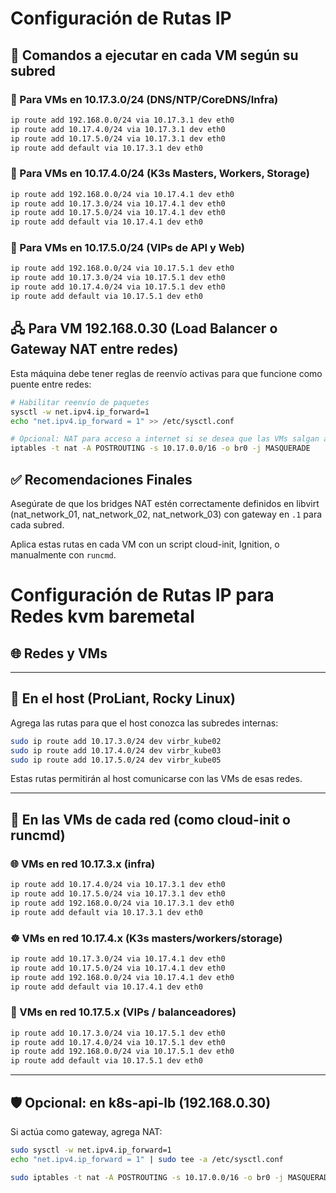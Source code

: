 # Configuración de Rutas IP

## 🔧 Comandos a ejecutar en cada VM según su subred

### 🧩 Para VMs en 10.17.3.0/24 (DNS/NTP/CoreDNS/Infra)

```bash
ip route add 192.168.0.0/24 via 10.17.3.1 dev eth0
ip route add 10.17.4.0/24 via 10.17.3.1 dev eth0
ip route add 10.17.5.0/24 via 10.17.3.1 dev eth0
ip route add default via 10.17.3.1 dev eth0
```

### 🧠 Para VMs en 10.17.4.0/24 (K3s Masters, Workers, Storage)

```bash
ip route add 192.168.0.0/24 via 10.17.4.1 dev eth0
ip route add 10.17.3.0/24 via 10.17.4.1 dev eth0
ip route add 10.17.5.0/24 via 10.17.4.1 dev eth0
ip route add default via 10.17.4.1 dev eth0
```

### 🚪 Para VMs en 10.17.5.0/24 (VIPs de API y Web)

```bash
ip route add 192.168.0.0/24 via 10.17.5.1 dev eth0
ip route add 10.17.3.0/24 via 10.17.5.1 dev eth0
ip route add 10.17.4.0/24 via 10.17.5.1 dev eth0
ip route add default via 10.17.5.1 dev eth0
```

## 🖧 Para VM 192.168.0.30 (Load Balancer o Gateway NAT entre redes)

Esta máquina debe tener reglas de reenvío activas para que funcione como puente entre redes:

```bash
# Habilitar reenvío de paquetes
sysctl -w net.ipv4.ip_forward=1
echo "net.ipv4.ip_forward = 1" >> /etc/sysctl.conf

# Opcional: NAT para acceso a internet si se desea que las VMs salgan a internet a través de esta máquina
iptables -t nat -A POSTROUTING -s 10.17.0.0/16 -o br0 -j MASQUERADE
```

## ✅ Recomendaciones Finales

Asegúrate de que los bridges NAT estén correctamente definidos en libvirt (nat_network_01, nat_network_02, nat_network_03) con gateway en `.1` para cada subred.

Aplica estas rutas en cada VM con un script cloud-init, Ignition, o manualmente con `runcmd`.




# Configuración de Rutas IP para Redes kvm baremetal 

## 🌐 Redes y VMs
---

## 🔧 En el host (ProLiant, Rocky Linux)

Agrega las rutas para que el host conozca las subredes internas:

```bash
sudo ip route add 10.17.3.0/24 dev virbr_kube02
sudo ip route add 10.17.4.0/24 dev virbr_kube03
sudo ip route add 10.17.5.0/24 dev virbr_kube05
```

Estas rutas permitirán al host comunicarse con las VMs de esas redes.

---

## 🧠 En las VMs de cada red (como cloud-init o runcmd)

### 🌐 VMs en red 10.17.3.x (infra)

```bash
ip route add 10.17.4.0/24 via 10.17.3.1 dev eth0
ip route add 10.17.5.0/24 via 10.17.3.1 dev eth0
ip route add 192.168.0.0/24 via 10.17.3.1 dev eth0
ip route add default via 10.17.3.1 dev eth0
```

### ☸️ VMs en red 10.17.4.x (K3s masters/workers/storage)

```bash
ip route add 10.17.3.0/24 via 10.17.4.1 dev eth0
ip route add 10.17.5.0/24 via 10.17.4.1 dev eth0
ip route add 192.168.0.0/24 via 10.17.4.1 dev eth0
ip route add default via 10.17.4.1 dev eth0
```

### 🎯 VMs en red 10.17.5.x (VIPs / balanceadores)

```bash
ip route add 10.17.3.0/24 via 10.17.5.1 dev eth0
ip route add 10.17.4.0/24 via 10.17.5.1 dev eth0
ip route add 192.168.0.0/24 via 10.17.5.1 dev eth0
ip route add default via 10.17.5.1 dev eth0
```

---

## 🛡️ Opcional: en k8s-api-lb (192.168.0.30)

Si actúa como gateway, agrega NAT:

```bash
sudo sysctl -w net.ipv4.ip_forward=1
echo "net.ipv4.ip_forward = 1" | sudo tee -a /etc/sysctl.conf

sudo iptables -t nat -A POSTROUTING -s 10.17.0.0/16 -o br0 -j MASQUERADE
```